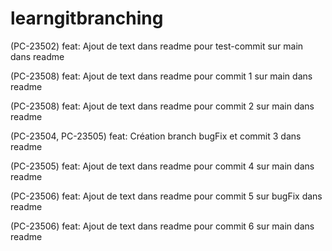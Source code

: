 # learngitbranching

(PC-23502) feat: Ajout de text dans readme pour test-commit sur main dans readme

(PC-23508) feat: Ajout de text dans readme pour commit 1 sur main dans readme

(PC-23508) feat: Ajout de text dans readme pour commit 2 sur main dans readme

(PC-23504, PC-23505) feat: Création branch bugFix et commit 3 dans readme

(PC-23505) feat: Ajout de text dans readme pour commit 4 sur main dans readme

(PC-23506) feat: Ajout de text dans readme pour commit 5 sur bugFix dans readme

(PC-23506) feat: Ajout de text dans readme pour commit 6 sur main dans readme

